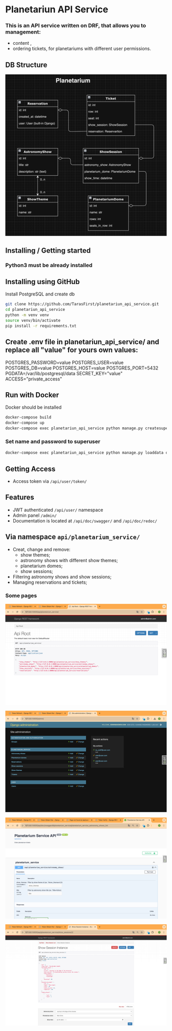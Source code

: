 # Planetariun API Service

### This is an API service written on DRF, that allows you to management:
- content ,
- ordering tickets,
for planetariums with different user permissions.

## DB Structure

![DB_structure_image.png](media/DB_structure_image.png)

## Installing / Getting started

### Python3 must be already installed

## Installing using GitHub

Install PostgreSQL and create db

```bash
git clone https://github.com/TarasFirst/planetariun_api_service.git
cd planetariun_api_service
python -m venv venv
source venv/bin/activate
pip install -r requirements.txt
```

## Create .env file in planetariun_api_service/ and replace all "value" for yours own values:

POSTGRES_PASSWORD=value
POSTGRES_USER=value
POSTGRES_DB=value
POSTGRES_HOST=value
POSTGRES_PORT=5432
PGDATA=/var/lib/postgresql/data
SECRET_KEY="value"
ACCESS="private_access"


## Run with Docker

Docker should be installed

```bash
docker-compose build
docker-compose up
docker-compose exec planetariun_api_service python manage.py createsuperuser
```
### Set name and password to superuser


```bash
docker-compose exec planetariun_api_service python manage.py loaddata data_planet.json
```

## Getting Access

- Access token via `/api/user/token/`


## Features

- JWT authenticated `/api/user/` namespace
- Admin panel `/admin/` 
- Documentation is located at `/api/doc/swagger/` and `/api/doc/redoc/`



## Via namespace `api/planetarium_service/`

- Creat, change and remove:
  * show themes;
  * astronomy shows with different show themes;
  * planetarium domes;
  * show sessions;
- Filtering astronomy shows and show sessions;
- Managing reservations and tickets;

### Some pages

![api_roots.png](media/api_roots.png)

![admin.png](media/admin.png)

![swagger.png](media/swagger.png)

![show_session.png](media/show_session.png)
